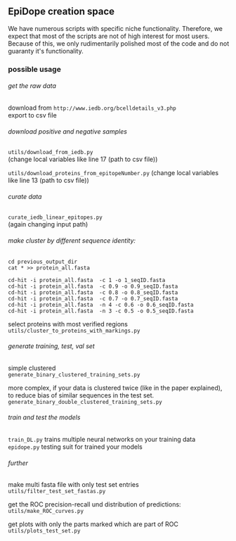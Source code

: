 ## EpiDope creation space

We have numerous scripts with specific niche functionality. Therefore, we expect that most of the scripts are not of high interest for most users. 
Because of this, we only rudimentarily polished most of the code and do not guaranty it's functionality.

### possible usage

###### get the raw data

download from
`http://www.iedb.org/bcelldetails_v3.php`  
export to csv file

###### download positive and negative samples
`utils/download_from_iedb.py`  
(change local variables like line 17 (path to csv file))

`utils/download_proteins_from_epitopeNumber.py` 
(change local variables like line 13 (path to csv file))

###### curate data
`curate_iedb_linear_epitopes.py`  
(again changing input path)

###### make cluster by different sequence identity:

`cd previous_output_dir`  
`cat * >> protein_all.fasta`

`cd-hit -i protein_all.fasta  -c 1 -o 1_seqID.fasta`  
`cd-hit -i protein_all.fasta  -c 0.9 -o 0.9_seqID.fasta`  
`cd-hit -i protein_all.fasta  -c 0.8 -o 0.8_seqID.fasta`  
`cd-hit -i protein_all.fasta  -c 0.7 -o 0.7_seqID.fasta`  
`cd-hit -i protein_all.fasta  -n 4 -c 0.6 -o 0.6_seqID.fasta`  
`cd-hit -i protein_all.fasta  -n 3 -c 0.5 -o 0.5_seqID.fasta`

select proteins with most verified regions  
`utils/cluster_to_proteins_with_markings.py`

###### generate training, test, val set
simple clustered  
`generate_binary_clustered_training_sets.py`

more complex, if your data is clustered twice (like in the paper explained), to reduce bias of similar sequences in the test set.   
`generate_binary_double_clustered_training_sets.py`

###### train and test the models
`train_DL.py` trains multiple neural networks on your training data  
`epidope.py` testing suit for trained your models 

###### further
make multi fasta file with only test set entries  
`utils/filter_test_set_fastas.py`

get the ROC precision-recall und distribution of predictions:  
`utils/make_ROC_curves.py`

get plots with only the parts marked which are part of ROC  
`utils/plots_test_set.py`